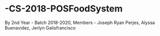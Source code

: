 # -CS-2018-POSFoodSystem
By 2nd Year - Batch 2018-2020, Members - Joseph Ryan Perjes, Alyssa Buenavidez, Jerlyn Galisfrancisco
